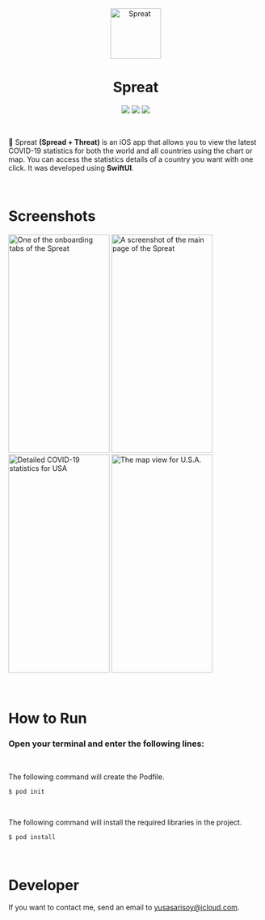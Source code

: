 <div align="center">
  <img width="100" height="100" alt="Spreat" src="https://i.ibb.co/SndPcRb/image.png">
  </br>
  <h1><b>Spreat</b></h1>
</div>

<div align="center">

![](https://img.shields.io/badge/OS-iOS-informational?style=flat&logo=iOS&logoColor=white&color=32429C) ![](https://img.shields.io/badge/Editor-Xcode-informational?style=flat&logo=Xcode&logoColor=white&color=32429C) ![](https://img.shields.io/badge/Code-SwiftUI-informational?style=flat&logo=Swift&logoColor=white&color=32429C)

</div>

</br>

🦠 Spreat **(Spread + Threat)** is an iOS app that allows you to view the latest COVID-19 statistics for both the world and all countries using the chart or map. You can access the statistics details of a country you want with one click. It was developed using **SwiftUI**.

</br>

# Screenshots

<a href="https://ibb.co/0jsDp9J"><img src="https://i.ibb.co/XZY2f5J/image-4.png" alt="One of the onboarding tabs of the Spreat" border="0" width="200" height="432"></a>
<a href="https://ibb.co/HCSnjXn"><img src="https://i.ibb.co/LrFn3vn/image.png" alt="A screenshot of the main page of the Spreat" border="0" width="200" height="432"></a>
<a href="https://ibb.co/tMRfGBD"><img src="https://i.ibb.co/fYJRgMH/image-2.png" alt="Detailed COVID-19 statistics for USA" border="0" width="200" height="432"></a>
<a href="https://ibb.co/gWCsQVJ"><img src="https://i.ibb.co/qgwbh5p/image-3.png" alt="The map view for U.S.A." border="0" width="200" height="432"></a>

</br>

# How to Run

### Open your terminal and enter the following lines:

</br>

The following command will create the Podfile.

``$ pod init``

</br>

The following command will install the required libraries in the project.

``$ pod install``

</br>

# <b>Developer</b>

If you want to contact me, send an email to yusasarisoy@icloud.com.
